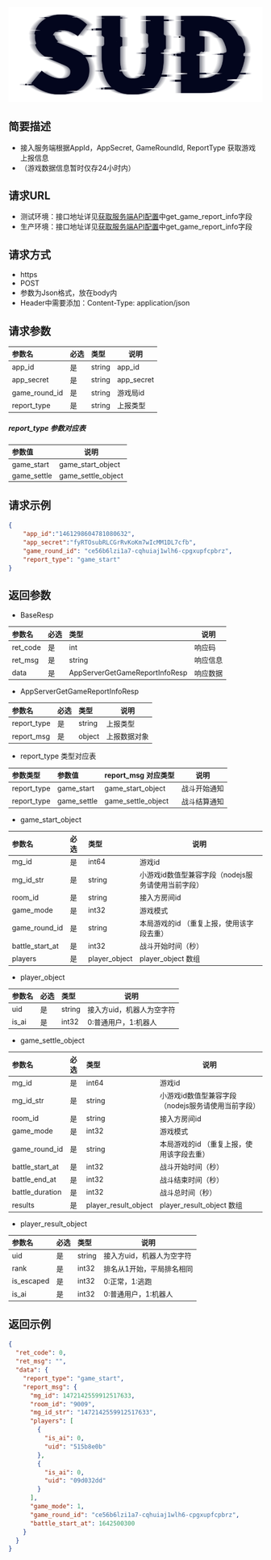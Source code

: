 #

![SUD](../../Resource/logo.png)

## 简要描述

- 接入服务端根据AppId，AppSecret, GameRoundId, ReportType 获取游戏上报信息
- （游戏数据信息暂时仅存24小时内）

## 请求URL

- 测试环境：接口地址详见[获取服务端API配置](获取服务端接口API配置.md)中get_game_report_info字段
- 生产环境：接口地址详见[获取服务端API配置](获取服务端接口API配置.md)中get_game_report_info字段

## 请求方式
- https
- POST
- 参数为Json格式，放在body内
- Header中需要添加：Content-Type: application/json

## 请求参数

| 参数名           |必选|类型| 说明         |
|:--------------|:---|:-----|------------|
| app_id        |是  |string | app_id     |
| app_secret    |是  |string | app_secret |
| game_round_id |是  |string | 游戏局id      |
| report_type   |是  |string | 上报类型       |

##### report_type 参数对应表

| 参数值         |说明|
|:------------|-----|
|game_start  |game_start_object |战斗开始通知|
|game_settle  |game_settle_object |战斗结算通知|


## 请求示例

```json
{
    "app_id":"1461298604781080632",
    "app_secret":"fyRTOsubRLCGrRvKoKm7wIcMM1DL7cfb",
    "game_round_id": "ce56b6lzi1a7-cqhuiaj1wlh6-cpgxupfcpbrz",
    "report_type": "game_start"
}
```

## 返回参数

- BaseResp

|参数名|必选| 类型                             | 说明   |
|:----    |:---|:-------------------------------|------|
|ret_code |是  | int                            | 响应码  |
|ret_msg |是  | string                         | 响应信息 |
|data     |是  | AppServerGetGameReportInfoResp | 响应数据 |

- AppServerGetGameReportInfoResp

|参数名|必选| 类型     | 说明                 |
|:----|:---|:-------|--------------------|
|report_type |是  | string | 上报类型               |
|report_msg |是  | object |上报数据对象  |

- report_type 类型对应表

|参数类型|参数值|report_msg 对应类型|说明|
|:----|:---|:-----|-----|
|report_type |game_start  |game_start_object |战斗开始通知|
|report_type |game_settle  |game_settle_object |战斗结算通知|

- game_start_object

|参数名|必选|类型|说明|
|:----|:---|:-----|-----|
|mg_id |是  |int64 |游戏id |
|mg_id_str |是  |string |小游戏id数值型兼容字段（nodejs服务请使用当前字段） |
|room_id |是 |string |接入方房间id  |
|game_mode  |是 |int32 |游戏模式  |
|game_round_id |是 |string |本局游戏的id （重复上报，使用该字段去重） |
|battle_start_at |是 |int32 |战斗开始时间（秒）  |
|players |是 |player_object |player_object 数组 |

- player_object

|参数名|必选|类型|说明|
|:----|:---|:-----|-----|
|uid |是 |string|接入方uid，机器人为空字符 |
|is_ai |是 |int32|0:普通用户，1:机器人 |


- game_settle_object

|参数名|必选|类型|说明|
|:----|:---|:-----|-----|
|mg_id |是  |int64 |游戏id |
|mg_id_str |是  |string |小游戏id数值型兼容字段（nodejs服务请使用当前字段） |
|room_id |是 |string |接入方房间id  |
|game_mode  |是 |int32 |游戏模式  |
|game_round_id |是 |string |本局游戏的id （重复上报，使用该字段去重） |
|battle_start_at |是 |int32 |战斗开始时间（秒）  |
|battle_end_at |是 |int32 |战斗结束时间（秒）  |
|battle_duration |是 |int32 |战斗总时间（秒） |
|results  |是 |player_result_object |player_result_object 数组 |

- player_result_object

|参数名|必选|类型|说明|
|:----|:---|:-----|-----|
|uid |是 |string|接入方uid，机器人为空字符 |
|rank |是 |int32|排名从1开始，平局排名相同 |
|is_escaped |是 |int32|0:正常，1:逃跑 |
|is_ai |是 |int32|0:普通用户，1:机器人 |

## 返回示例

```json
{
  "ret_code": 0,
  "ret_msg": "",
  "data": {
    "report_type": "game_start",
    "report_msg": {
      "mg_id": 1472142559912517633,
      "room_id": "9009",
      "mg_id_str": "1472142559912517633",
      "players": [
        {
          "is_ai": 0,
          "uid": "515b8e0b"
        },
        {
          "is_ai": 0,
          "uid": "09d032dd"
        }
      ],
      "game_mode": 1,
      "game_round_id": "ce56b6lzi1a7-cqhuiaj1wlh6-cpgxupfcpbrz",
      "battle_start_at": 1642500300
    }
  }
}
```
